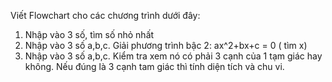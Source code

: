 Viết Flowchart cho các chương trình dưới đây:
1. Nhập vào 3 số, tìm số nhỏ nhất
2. Nhập vào 3 số a,b,c. Giải phương trình bậc 2: ax^2+bx+c = 0 ( tìm x)
3. Nhập vào 3 số a,b,c. Kiểm tra xem nó có phải 3 cạnh của 1 tạm giác hay không. Nếu đúng là 3 cạnh tam giác thì tính diện tích và chu vi.
